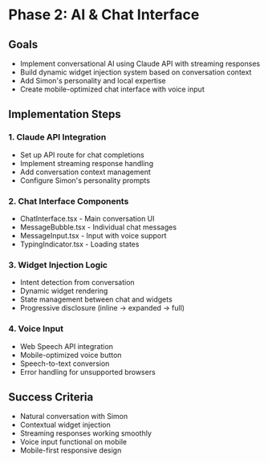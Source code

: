 # Phase 2: AI & Chat Interface

## Goals
- Implement conversational AI using Claude API with streaming responses
- Build dynamic widget injection system based on conversation context
- Add Simon's personality and local expertise
- Create mobile-optimized chat interface with voice input

## Implementation Steps

### 1. Claude API Integration
- Set up API route for chat completions
- Implement streaming response handling
- Add conversation context management
- Configure Simon's personality prompts

### 2. Chat Interface Components
- ChatInterface.tsx - Main conversation UI
- MessageBubble.tsx - Individual chat messages
- MessageInput.tsx - Input with voice support
- TypingIndicator.tsx - Loading states

### 3. Widget Injection Logic
- Intent detection from conversation
- Dynamic widget rendering
- State management between chat and widgets
- Progressive disclosure (inline → expanded → full)

### 4. Voice Input
- Web Speech API integration
- Mobile-optimized voice button
- Speech-to-text conversion
- Error handling for unsupported browsers

## Success Criteria
- Natural conversation with Simon
- Contextual widget injection
- Streaming responses working smoothly
- Voice input functional on mobile
- Mobile-first responsive design